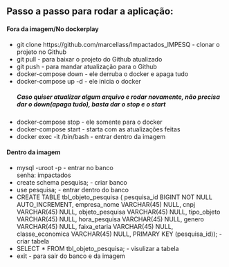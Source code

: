 <h2>Passo a passo para rodar a aplicação: </h2>

<h4>Fora da imagem/No dockerplay</h4>
<ul>
  <li> git clone https://github.com/marcellass/Impactados_IMPESQ - clonar o projeto no Github</li>
  <li> git pull - para baixar o projeto do Github atualizado </li>
  <li> git push - para mandar atualização para o Github</li>
  <li> docker-compose down - ele derruba o docker e apaga tudo</li>
  <li> docker-compose up -d - ele inicia o docker</li>
  <h5>Caso quiser atualizar algum arquivo e rodar novamente, não precisa dar o down(apaga tudo), basta dar o stop e o start</h5>
  <li> docker-compose stop - ele somente para o docker</li>
  <li> docker-compose start - starta com as atualizações feitas </li>
  <li> docker exec -it <id do container> /bin/bash - entrar dentro da imagem </li>
</ul>

<h4>Dentro da imagem</h4>
<ul>
  <li> mysql -uroot -p - entrar no banco </br>
       senha: impactados</li>
  <li> create schema pesquisa; - criar banco </li>
  <li> use pesquisa; - entrar dentro do banco </li>
  <li> CREATE TABLE tbl_objeto_pesquisa ( pesquisa_id BIGINT NOT NULL AUTO_INCREMENT, empresa_nome VARCHAR(45) NULL, cnpj VARCHAR(45) NULL, objeto_pesquisa    VARCHAR(45) NULL, tipo_objeto VARCHAR(45) NULL, hora_pesquisa VARCHAR(45) NULL, genero VARCHAR(45) NULL, faixa_etaria VARCHAR(45) NULL, classe_economica VARCHAR(45) NULL, PRIMARY KEY (pesquisa_id)); - criar tabela </li>
  <li> SELECT * FROM tbl_objeto_pesquisa; - visulizar a tabela</li>
  <li> exit - para sair do banco e da imagem</li>
</ul>
  




